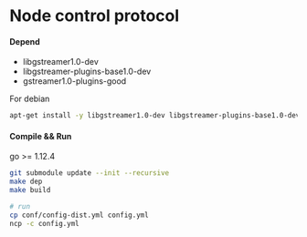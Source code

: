 # Node control protocol

#### Depend
- libgstreamer1.0-dev
- libgstreamer-plugins-base1.0-dev
- gstreamer1.0-plugins-good

For debian
```sh
apt-get install -y libgstreamer1.0-dev libgstreamer-plugins-base1.0-dev gstreamer1.0-plugins-good
```

#### Compile && Run
go >= 1.12.4

```sh
git submodule update --init --recursive
make dep
make build

# run
cp conf/config-dist.yml config.yml
ncp -c config.yml
```


